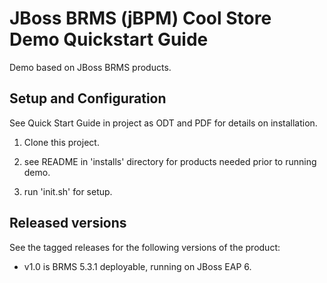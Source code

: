 JBoss BRMS (jBPM) Cool Store Demo Quickstart Guide
============================================================

Demo based on JBoss BRMS products.

Setup and Configuration
-----------------------

See Quick Start Guide in project as ODT and PDF for details on installation.

1. Clone this project.

2. see README in 'installs' directory for products needed prior to running demo.

3. run 'init.sh' for setup.

Released versions
-----------------

See the tagged releases for the following versions of the product:

- v1.0 is BRMS 5.3.1 deployable, running on JBoss EAP 6.

